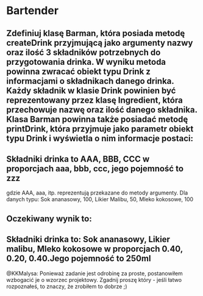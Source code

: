 # Bartender

Zdefiniuj klasę Barman, która posiada metodę createDrink przyjmującą jako argumenty 
nazwy oraz ilość 3 składników potrzebnych do przygotowania drinka. 
W wyniku metoda powinna zwracać obiekt typu Drink z informacjami o składnikach danego drinka. 
Każdy składnik w klasie Drink powinien być reprezentowany przez klasę Ingredient, 
która przechowuje nazwę oraz ilość danego składnika.
Klasa Barman powinna także posiadać metodę printDrink, która przyjmuje jako parametr obiekt typu Drink 
i wyświetla o nim informacje postaci:
--------------------------------------------------------------------------------------------
Składniki drinka to AAA, BBB, CCC w proporcjach aaa, bbb, ccc, jego pojemność to zzz
--------------------------------------------------------------------------------------------
gdzie AAA, aaa, itp. reprezentują przekazane do metody argumenty.
Dla danych typu:
Sok ananasowy, 100, Likier Malibu, 50, Mleko kokosowe, 100

Oczekiwany wynik to:
--------------------------------------------------------------------------------------------
Składniki drinka to: Sok ananasowy, Likier malibu, Mleko kokosowe w proporcjach 0.40, 0.20, 0.40.Jego pojemność to 250ml
--------------------------------------------------------------------------------------------

@KKMalysa:
Ponieważ zadanie jest odrobinę za proste, postanowiłem wzbogacić je o wzorzec projektowy. 
Zgadnij proszę który - jeśli łatwo rozpoznałeś, to znaczy, że zrobiłem to dobrze ;)
